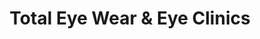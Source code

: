 ---
title: "Total Eye Wear & Eye Clinics"
url: /karachi/total-eye-wear-und-eye-clinics/
shop: Optiker
---